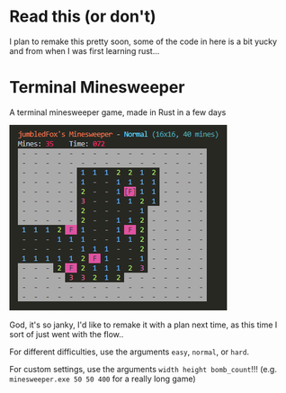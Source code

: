 # Read this (or don't)

I plan to remake this pretty soon, some of the code in here is a bit yucky and from when I was first learning rust...

# Terminal Minesweeper

A terminal minesweeper game, made in Rust in a few days

![A game of terminal minesweeper](minesweeper.PNG "Minesweeper")

God, it's so janky, I'd like to remake it with a plan next time, as this time I sort of just went with the flow..

For different difficulties, use the arguments `easy`, `normal`, or `hard`.

For custom settings, use the arguments `width height bomb_count`!!! (e.g. `minesweeper.exe 50 50 400` for a really long game)
